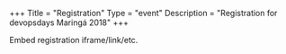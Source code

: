 +++
Title = "Registration"
Type = "event"
Description = "Registration for devopsdays Maringá 2018"
+++

<div style="width:100%; text-align:left;">

Embed registration iframe/link/etc.
</div></div>
</div>
